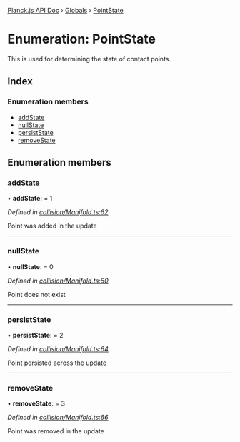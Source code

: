 [Planck.js API Doc](../README.md) › [Globals](../globals.md) › [PointState](pointstate.md)

# Enumeration: PointState

This is used for determining the state of contact points.

## Index

### Enumeration members

* [addState](pointstate.md#addstate)
* [nullState](pointstate.md#nullstate)
* [persistState](pointstate.md#persiststate)
* [removeState](pointstate.md#removestate)

## Enumeration members

###  addState

• **addState**: = 1

*Defined in [collision/Manifold.ts:62](https://github.com/shakiba/planck.js/blob/5b96d95/src/collision/Manifold.ts#L62)*

Point was added in the update

___

###  nullState

• **nullState**: = 0

*Defined in [collision/Manifold.ts:60](https://github.com/shakiba/planck.js/blob/5b96d95/src/collision/Manifold.ts#L60)*

Point does not exist

___

###  persistState

• **persistState**: = 2

*Defined in [collision/Manifold.ts:64](https://github.com/shakiba/planck.js/blob/5b96d95/src/collision/Manifold.ts#L64)*

Point persisted across the update

___

###  removeState

• **removeState**: = 3

*Defined in [collision/Manifold.ts:66](https://github.com/shakiba/planck.js/blob/5b96d95/src/collision/Manifold.ts#L66)*

Point was removed in the update
